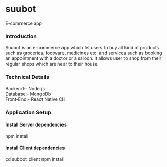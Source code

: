# suubot
E-commerce app
### Introduction
Suubot is an e-commerce app which let users to buy all kind of products such as groceries, footware, medicines etc. and services such as booking an appointment with a doctor or a saloon.
It allows user to shop from their regular shops which are near to their house.

### Technical Details
Backend:- Node.js <br/>
Database:- MongoDb <br/>
Front-End:- React Native Cli

### Application Setup
#### Install Server dependencies
npm install

#### Install Client dependencies
cd subbot_client
npm install

